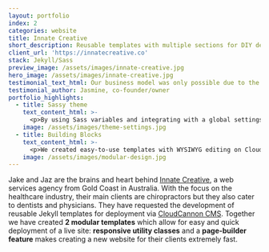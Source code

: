 ```yaml
---
layout: portfolio
index: 2
categories: website
title: Innate Creative
short_description: Reusable templates with multiple sections for DIY deployment optimized for CloudCannon CMS 
client_url: 'https://innatecreative.co'
stack: Jekyll/Sass
preview_image: /assets/images/innate-creative.jpg
hero_image: /assets/images/innate-creative.jpg
testimonial_text_html: Our business model was only possible due to the solutions implemented by Gus.
testimonial_author: Jasmine, co-founder/owner
portfolio_highlights:
  - title: Sassy theme
    text_content_html: >-
      <p>By using Sass variables and integrating with a global settings file, anyone is able to change the theme styles (fonts, colors, navigation, and more) through the <a href="https://cloudcannon.com">CloudCannon CMS</a> interface.</p>
    image: /assets/images/theme-settings.jpg  
  - title: Building Blocks
    text_content_html: >-
      <p>We created easy-to-use templates with WYSIWYG editing on CloudCannon CMS: forget calling the developer (me, in this case!) every time you want to update your business hours! With the new template, clients can even <strong>build new pages themselves</strong>.</p>
    image: /assets/images/modular-design.jpg  
---
```

Jake and Jaz are the brains and heart behind [Innate Creative](https://innatecreative.co), a web services agency from Gold Coast in Australia. With the focus on the healthcare industry, their main clients are chiropractors but they also cater to dentists and physicians. They have requested the development of reusable Jekyll templates for deployment via [CloudCannon CMS](https://cloudcannon.com). Together we have created **2 modular templates** which allow for easy and quick deployment of a live site: **responsive utility classes** and a **page-builder feature** makes creating a new website for their clients extremely fast.